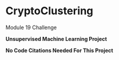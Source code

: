 # CryptoClustering
Module 19 Challenge

**Unsupervised Machine Learning Project**

**No Code Citations Needed For This Project**
